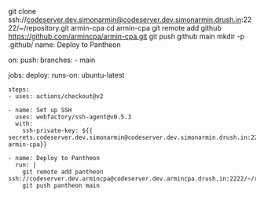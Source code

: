 git clone ssh://codeserver.dev.simonarmin@codeserver.dev.simonarmin.drush.in:2222/~/repository.git armin-cpa
cd armin-cpa
git remote add github https://github.com/armincpa/armin-cpa.git
git push github main
mkdir -p .github/
name: Deploy to Pantheon

on:
  push:
    branches:
      - main

jobs:
  deploy:
    runs-on: ubuntu-latest

    steps:
    - uses: actions/checkout@v2

    - name: Set up SSH
      uses: webfactory/ssh-agent@v0.5.3
      with:
        ssh-private-key: ${{ secrets.codeserver.dev.simonarmin@codeserver.dev.simonarmin.drush.in:2222/~/repository.git armin-cpa}}

    - name: Deploy to Pantheon
      run: |
        git remote add pantheon ssh://codeserver.dev.armincpa@codeserver.dev.armincpa.drush.in:2222/~/repository.git
        git push pantheon main
